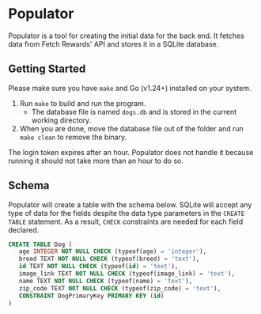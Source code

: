 # Populator

Populator is a tool for creating the initial data for the back end. It fetches data from Fetch Rewards' API and stores it in a SQLite database.

## Getting Started

Please make sure you have `make` and Go (v1.24+) installed on your system.

1. Run `make` to build and run the program.
   - The database file is named `dogs.db` and is stored in the current working directory.
2. When you are done, move the database file out of the folder and run `make clean` to remove the binary.

The login token expires after an hour. Populator does not handle it because running it should not take more than an hour to do so.

## Schema

Populator will create a table with the schema below. SQLite will accept any type of data for the fields despite the data type parameters in the `CREATE TABLE` statement. As a result, `CHECK` constraints are needed for each field declared.

```sql
CREATE TABLE Dog (
   age INTEGER NOT NULL CHECK (typeof(age) = 'integer'),
   breed TEXT NOT NULL CHECK (typeof(breed) = 'text'),
   id TEXT NOT NULL CHECK (typeof(id) = 'text'),
   image_link TEXT NOT NULL CHECK (typeof(image_link) = 'text'),
   name TEXT NOT NULL CHECK (typeof(name) = 'text'),
   zip_code TEXT NOT NULL CHECK (typeof(zip_code) = 'text'),
   CONSTRAINT DogPrimaryKey PRIMARY KEY (id)
)
```
